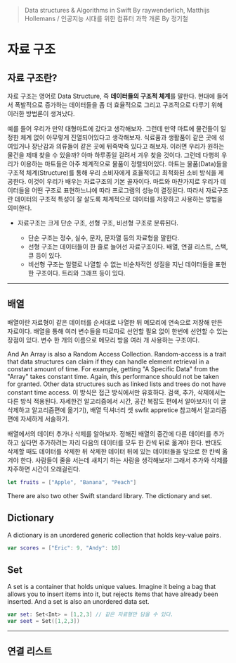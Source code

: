 > Data structures & Algorithms in Swift By raywenderlich, Matthijs Hollemans / 인공지능 시대를 위한 컴퓨터 과학 개론 By 정기철

# 자료 구조

## 자료 구조란?

자료 구조는 영어로 Data Structure, 즉 **데이터들의 구조적 체계**를 말한다. 현대에 들어서 폭발적으로 증가하는 데이터들을 좀 더 효율적으로 그리고 구조적으로 다루기 위해 이러한 방법론이 생겨났다.

예를 들어 우리가 만약 대형마트에 갔다고 생각해보자. 그런데 만약 마트에 물건들이 일정한 체계 없이 아무렇게 진열되어있다고 생각해보자. 식료품과 생활품이 같은 곳에 섞여있거나 장난감과 의류들이 같은 곳에 뒤죽박죽 있다고 해보자. 이러면 우리가 원하는 물건을 제때 찾을 수 있을까? 아마 하루종일 걸려서 겨우 찾을 것이다. 그런데 다행히 우리가 이용하는 마트들은 아주 체계적으로 물품이 정렬되어있다. 마트는 물품(Data)들을 구조적 체계(Structure)를 통해 우리 소비자에게 효율적이고 최적화된 소비 방식을 제공한다. 이것이 우리가 배우는 자료구조의 기본 골자이다. 마트와 마찬가지로 우리가 데이터들을 어떤 구조로 표현하느냐에 따라 프로그램의 성능이 결정된다. 따라서 자료구조란 데이터의 구조적 특성이 잘 살도록 체계적으로 데이터를 저장하고 사용하는 방법을 의미한다.

* 자료구조는 크게 단순 구조, 선형 구조, 비선형 구조로 분류된다.

  * 단순 구조는 정수, 실수, 문자, 문자열 등의 자료형을 말한다.
  * 선형 구조는 데이터들이 한 줄로 늘어선 자료구조이다. 배열, 연결 리스트, 스택, 큐 등이 있다.
  * 비선형 구조는 일렬로 나열할 수 없는 비순차적인 성질을 지닌 데이터들을 표현한 구조이다. 트리와 그래프 등이 있다.

***

## 배열

배열이란 자료형이 같은 데이터를 순서대로 나열한 뒤 메모리에 연속으로 저장해 만든 자료이다. 배열을 통해 여러 변수들을 따로따로 선언할 필요 없이 한번에 선언할 수 있는 장점이 있다. 변수 한 개의 이름으로 메모리 방을 여러 개 사용하는 구조이다.

And An Array is also a Random Access Collection. Random-access is a trait that data structures can claim if they can handle element retrieval in a constant amount of time. For example, getting "A Specific Data" from the "Array" takes constant time. Again, this performance should not be taken for granted. Other data structures such as linked lists and trees do not have constant time access. 이 방식은 접근 방식에서만 유효하다. 검색, 추가, 삭제에서는 다른 방식 적용된다. 자세한건 알고리즘에서 시간, 공간 복잡도 편에서 알아보자!( 이 글 삭제하고 알고리즘편에 옮기기), 배열 딕셔너리 셋 swfit appretice 참고해서 알고리즘편에 자세하게 서술하기.

배열에서의 데이터 추가나 삭제를 알아보자. 정해진 배열의 중간에 다른 데이터를 추가하고 싶다면 추가하려는 자리 다음의 데이터를 모두 한 칸씩 뒤로 옮겨야 한다. 반대도 삭제할 때도 데이터를 삭제한 뒤 삭제한 데이터 뒤에 있는 데이터들을 앞으로 한 칸씩 옮겨야 한다. 사람들이 줄을 서는데 새치기 하는 사람을 생각해보자! 그래서 추가와 삭제를 자주하면 시간이 오래걸린다. 

```swift
let fruits = ["Apple", "Banana", "Peach"]
```

There are also two other Swift standard library. The dictionary and set.

## Dictionary 

A dictionary is an unordered generic collection that holds key-value pairs. 

```swift
var scores = ["Eric": 9, "Andy": 10]
```

## Set

A set is a container that holds unique values. Imagine it being a bag that allows you to insert items into it, but rejects items that have already been inserted. And a set is also an unordered data set.

```swift
var set: Set<Int> = [1,2,3] // 같은 자료형만 담을 수 있다.
var seet = Set([1,2,3])
```

***

## 연결 리스트

